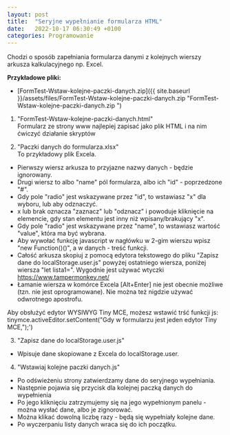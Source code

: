 ```yaml
---
layout: post
title:  "Seryjne wypełnianie formularza HTML"
date:   2022-10-17 06:30:49 +0100
categories: Programowanie
---
```


Chodzi o sposób zapełniania formularza danymi z kolejnych wierszy arkusza kalkulacyjnego np. Excel.

**Przykładowe pliki:**

* [FormTest-Wstaw-kolejne-paczki-danych.zip]({{ site.baseurl }}/assets/files/FormTest-Wstaw-kolejne-paczki-danych.zip  "FormTest-Wstaw-kolejne-paczki-danych.zip  ") 


1. "FormTest-Wstaw-kolejne-paczki-danych.html"  
Formularz ze strony www najlepiej zapisać jako plik HTML i na nim ćwiczyć działanie skryptów

2. "Paczki danych do formularza.xlsx"  
To przykładowy plik Excela.  
* Pierwszy wiersz arkusza to przyjazne nazwy danych - będzie ignorowany.  
* Drugi wiersz to albo "name" pól formularza, albo ich "id" - poprzedzone "#".  
* Gdy pole "radio" jest wskazywane przez "id", to wstawiasz "x" dla wyboru, lub <nic> aby odznaczyć.  
* x lub brak oznacza "zaznacz" lub "odznacz" i powoduje kliknięcie na elemencie, gdy stan elementu jest inny niż wpisany/brakujący "x".  
* Gdy pole "radio" jest wskazywane przez "name", to wstawiasz wartość "value", która ma być wybrana.  
* Aby wywołać funkcję javascript w nagłówku w 2-gim wierszu wpisz "new Function()()", a w danych  - treść funkcji.  
* Całość arkusza skopiuj z pomocą edytora tekstowego do pliku "Zapisz dane do localStorage.user.js" powyżej ostatniego wiersza, poniżej wiersza "let lista1=". Wygodnie jest używać wtyczki https://www.tampermonkey.net/        
* Łamanie wiersza w komórce Excela [Alt+Enter] nie jest obecnie możliwe (tzn. nie jest oprogramowane). Nie można też nigdzie używać odwrotnego apostrofu.        

Aby obsłużyć edytor WYSIWYG Tiny MCE, możesz wstawić trść funkcji js:  
    tinymce.activeEditor.setContent("Gdy w formularzu jest jeden edytor Tiny MCE,");')

3. "Zapisz dane do localStorage.user.js"
* Wpisuje dane skopiowane z Excela do localStorage.user.

4. "Wstawiaj kolejne paczki danych.js" 
* Po odświeżeniu strony zatwierdzamy dane do seryjnego wypełniania.
* Następnie pojawia się przycisk dla kolejnej paczką danych do wypełnienia
* Po jego kliknięciu zatrzymujemy się na jego wypełnionym panelu - można wysłać dane, albo je zignorować.
* Można klikać dowolną liczbę razy - będą się wypełniały kolejne dane.
* Po wyczerpaniu listy danych wraca się do ich początku.


<style> pre > code {font-size: 95%;} </style>
